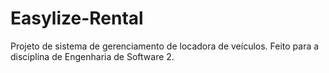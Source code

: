 # Easylize-Rental
 Projeto de sistema de gerenciamento de locadora de veículos. Feito para a disciplina de Engenharia de Software 2. 

